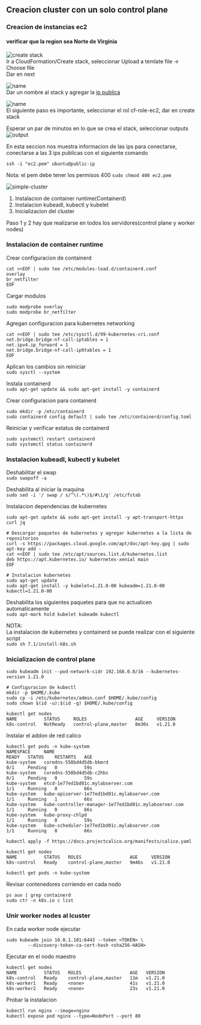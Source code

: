 ## Creacion cluster con un solo control plane  

### Creacion de instancias ec2  
#### verificar que la region sea Norte de Virginia  
  
![create stack](images/cloudformation.png)  
Ir a CloudFormation/Create stack, seleccionar Upload a temlate file -> Choose file  
Dar en next    

![name](images/name.png)  
Dar un nombre al stack y agregar la [ip publica](https://www.whatsmyip.org/)  

![name](images/role.png)  
El siguiente paso es importante, seleccionar el rol cf-role-ec2, dar en create stack  

Esperar un par de minutos en lo que se crea el stack, seleccionar outputs  
![output](images/output.png)  

En esta seccion nos muestra informacion de las ips para conectarse, conectarse a las 3 ips publicas con el siguiente comando  
```
ssh -i "ec2.pem" ubuntu@public-ip
```    
Nota: el pem debe tener los permisos 400 `sudo chmod 400 ec2.pem`  

![simple-cluster](images/kubernetes-avanzado-simple-cluster.png)  
1. Instalacion de container runtime(Containerd)  
2. Instalacion kubeadl, kubectl y kubelet  
3. Inicializacion del cluster  

Paso 1 y 2 hay que realizarse en todos los servidores(control plane y worker nodes)  

### Instalacion de container runtime  

Crear configuracion de containerd  
```
cat <<EOF | sudo tee /etc/modules-load.d/containerd.conf
overlay
br_netfilter
EOF
```    
Cargar modulos  
```
sudo modprobe overlay
sudo modprobe br_netfilter
```  
Agregan configuracion para kubernetes networking  
```
cat <<EOF | sudo tee /etc/sysctl.d/99-kubernetes-cri.conf
net.bridge.bridge-nf-call-iptables = 1
net.ipv4.ip_forward = 1
net.bridge.bridge-nf-call-ip6tables = 1
EOF
```  
Aplican los cambios sin reiniciar  
`sudo sysctl --system`  

Instala containerd  
`sudo apt-get update && sudo apt-get install -y containerd`  

Crear configuracion para containerd  
```
sudo mkdir -p /etc/containerd
sudo containerd config default | sudo tee /etc/containerd/config.toml
```  

Reiniciar y verificar estatus de containerd  
```
sudo systemctl restart containerd
sudo systemctl status containerd
```  

### Instalacion kubeadl, kubectl y kubelet  
Deshabilitar el swap  
`sudo swapoff -a`  

Deshabilita al iniciar la maquina  
`sudo sed -i '/ swap / s/^\(.*\)$/#\1/g' /etc/fstab`  

Instalacion dependencias de kubernetes  
```
sudo apt-get update && sudo apt-get install -y apt-transport-https curl jq

# Descargar paquetes de kubernetes y agregar kubernetes a la lista de repositorios  
curl -s https://packages.cloud.google.com/apt/doc/apt-key.gpg | sudo apt-key add -
cat <<EOF | sudo tee /etc/apt/sources.list.d/kubernetes.list
deb https://apt.kubernetes.io/ kubernetes-xenial main
EOF

# Instalacion kubernetes
sudo apt-get update
sudo apt-get install -y kubelet=1.21.0-00 kubeadm=1.21.0-00 kubectl=1.21.0-00
```  

Deshabilita los siguientes paquetes para que no actualicen automaticamente  
`sudo apt-mark hold kubelet kubeadm kubectl`  


NOTA:  
La instalacion de kubernetes y containerd se puede realizar con el siguiente script  
`sudo sh 7.1/install-k8s.sh`  

### Inicializacion de control plane  
```
sudo kubeadm init --pod-network-cidr 192.168.0.0/16 --kubernetes-version 1.21.0

# Configuracion de kubectl
mkdir -p $HOME/.kube
sudo cp -i /etc/kubernetes/admin.conf $HOME/.kube/config
sudo chown $(id -u):$(id -g) $HOME/.kube/config

kubectl get nodes
NAME          STATUS     ROLES                  AGE     VERSION
k8s-control   NotReady   control-plane,master   8m30s   v1.21.0
```  

Instalar el addon de red calico  
```
kubectl get pods -n kube-system
NAMESPACE     NAME                                                   READY   STATUS    RESTARTS   AGE
kube-system   coredns-558bd4d5db-bkmrd                               0/1     Pending   0          59s
kube-system   coredns-558bd4d5db-c2hbs                               0/1     Pending   0          59s
kube-system   etcd-1e77ed1bd01c.mylabserver.com                      1/1     Running   0          66s
kube-system   kube-apiserver-1e77ed1bd01c.mylabserver.com            1/1     Running   1          66s
kube-system   kube-controller-manager-1e77ed1bd01c.mylabserver.com   1/1     Running   0          66s
kube-system   kube-proxy-chlpd                                       1/1     Running   0          59s
kube-system   kube-scheduler-1e77ed1bd01c.mylabserver.com            1/1     Running   0          66s

kubectl apply -f https://docs.projectcalico.org/manifests/calico.yaml

kubectl get nodes
NAME          STATUS   ROLES                  AGE     VERSION
k8s-control   Ready    control-plane,master   9m46s   v1.21.0

kubectl get pods -n kube-system
```  
Revisar contenedores corriendo en cada nodo  
```
ps aux | grep containerd
sudo ctr -n k8s.io c list
```


### Unir worker nodes al lcuster
En cada worker node ejecutar  
```
sudo kubeadm join 10.0.1.101:6443 --token <TOKEN> \
        --discovery-token-ca-cert-hash <sha256-HASH>
```  

Ejecutar en el nodo maestro  
```
kubectl get nodes
NAME          STATUS   ROLES                  AGE   VERSION
k8s-control   Ready    control-plane,master   11m   v1.21.0
k8s-worker1   Ready    <none>                 41s   v1.21.0
k8s-worker2   Ready    <none>                 23s   v1.21.0
```
Probar la instalacion  
```
kubectl run nginx --image=nginx
kubectl expose pod nginx --type=NodePort --port 80
```
